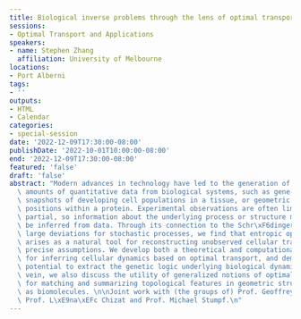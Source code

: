 ```yaml
---
title: Biological inverse problems through the lens of optimal transport
sessions:
- Optimal Transport and Applications
speakers:
- name: Stephen Zhang
  affiliation: University of Melbourne
locations:
- Port Alberni
tags:
- ''
outputs:
- HTML
- Calendar
categories:
- special-session
date: '2022-12-09T17:30:00-08:00'
publishDate: '2022-10-01T10:00:00-08:00'
end: '2022-12-09T17:30:00-08:00'
featured: 'false'
draft: 'false'
abstract: "Modern advances in technology have led to the generation of ever-increasing\
  \ amounts of quantitative data from biological systems, such as gene-expression\
  \ snapshots of developing cell populations in a tissue, or geometric data of residue\
  \ positions within a protein. Experimental observations are often limited to be\
  \ partial, so information about the underlying process or structure must instead\
  \ be inferred from data. Through its connection to the Schr\xF6dinger problem of\
  \ large deviations for stochastic processes, we find that entropic optimal transport\
  \ arises as a natural tool for reconstructing unobserved cellular trajectories under\
  \ precise assumptions. We develop both a theoretical and computational framework\
  \ for inferring cellular dynamics based on optimal transport, and demonstrate its\
  \ potential to extract the genetic logic underlying biological dynamics. In another\
  \ vein, we also discuss the utility of generalized notions of optimal transport\
  \ for matching and summarizing topological features in geometric structures such\
  \ as biomolecules. \n\nJoint work with (the groups of) Prof. Geoffrey Schiebinger,\
  \ Prof. L\xE9na\xEFc Chizat and Prof. Michael Stumpf.\n"
---
```

